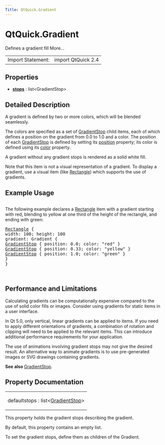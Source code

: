 ```yaml
---
Title: QtQuick.Gradient
---
```


# QtQuick.Gradient

<span class="subtitle"></span>
<!-- $$$Gradient-brief -->
<p>Defines a gradient fill More...</p>
<!-- @@@Gradient -->
<table class="alignedsummary">
<tr><td class="memItemLeft rightAlign topAlign"> Import Statement:</td><td class="memItemRight bottomAlign"> import QtQuick 2.4</td></tr></table><ul>
</ul>
<h2 id="properties">Properties</h2>
<ul>
<li class="fn"><b><b><a href="#stops-prop">stops</a></b></b> : list&lt;GradientStop&gt;</li>
</ul>
<!-- $$$Gradient-description -->
<h2 id="details">Detailed Description</h2>
</p>
<p>A gradient is defined by two or more colors, which will be blended seamlessly.</p>
<p>The colors are specified as a set of <a href="QtQuick.GradientStop.md">GradientStop</a> child items, each of which defines a position on the gradient from 0.0 to 1.0 and a color. The position of each <a href="QtQuick.GradientStop.md">GradientStop</a> is defined by setting its <a href="QtQuick.GradientStop.md#position-prop">position</a> property; its color is defined using its <a href="QtQuick.GradientStop.md#color-prop">color</a> property.</p>
<p>A gradient without any gradient stops is rendered as a solid white fill.</p>
<p>Note that this item is not a visual representation of a gradient. To display a gradient, use a visual item (like <a href="QtQuick.Rectangle.md">Rectangle</a>) which supports the use of gradients.</p>
<h2 id="example-usage">Example Usage</h2>
<p><img src="https://developer.ubuntu.com/static/devportal_uploaded/a9befbfa-ce0f-48f0-9c56-c4c353940d56-../QtQuick.Gradient/images/qml-gradient.png" alt="" /></p>
<p>The following example declares a <a href="QtQuick.Rectangle.md">Rectangle</a> item with a gradient starting with red, blending to yellow at one third of the height of the rectangle, and ending with green:</p>
<pre class="qml"><span class="type"><a href="QtQuick.Rectangle.md">Rectangle</a></span> {
<span class="name">width</span>: <span class="number">100</span>; <span class="name">height</span>: <span class="number">100</span>
<span class="name">gradient</span>: <span class="name">Gradient</span> {
<span class="type"><a href="QtQuick.GradientStop.md">GradientStop</a></span> { <span class="name">position</span>: <span class="number">0.0</span>; <span class="name">color</span>: <span class="string">&quot;red&quot;</span> }
<span class="type"><a href="QtQuick.GradientStop.md">GradientStop</a></span> { <span class="name">position</span>: <span class="number">0.33</span>; <span class="name">color</span>: <span class="string">&quot;yellow&quot;</span> }
<span class="type"><a href="QtQuick.GradientStop.md">GradientStop</a></span> { <span class="name">position</span>: <span class="number">1.0</span>; <span class="name">color</span>: <span class="string">&quot;green&quot;</span> }
}
}</pre>
<br style="clear: both" />
<h2 id="performance-and-limitations">Performance and Limitations</h2>
<p>Calculating gradients can be computationally expensive compared to the use of solid color fills or images. Consider using gradients for static items in a user interface.</p>
<p>In Qt 5.0, only vertical, linear gradients can be applied to items. If you need to apply different orientations of gradients, a combination of rotation and clipping will need to be applied to the relevant items. This can introduce additional performance requirements for your application.</p>
<p>The use of animations involving gradient stops may not give the desired result. An alternative way to animate gradients is to use pre-generated images or SVG drawings containing gradients.</p>
<p><b>See also </b><a href="QtQuick.GradientStop.md">GradientStop</a>.</p>
<!-- @@@Gradient -->
<h2>Property Documentation</h2>
<!-- $$$stops -->
<table class="qmlname"><tr valign="top" id="stops-prop"><td class="tblQmlPropNode"><p><span class="qmldefault">default</span><span class="name">stops</span> : <span class="type">list</span>&lt;<span class="type"><a href="QtQuick.GradientStop.md">GradientStop</a></span>&gt;</p></td></tr></table><p>This property holds the gradient stops describing the gradient.</p>
<p>By default, this property contains an empty list.</p>
<p>To set the gradient stops, define them as children of the Gradient.</p>
<!-- @@@stops -->
<br/>
